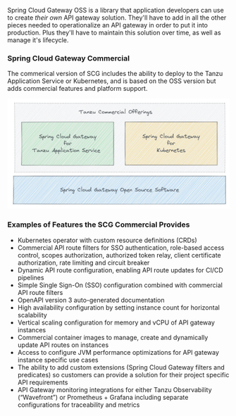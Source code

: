 Spring Cloud Gateway OSS is a library that application developers can use to create *their own* API gateway solution. They'll have to add in all the other pieces needed to operationalize an API gateway in order to put it into production. Plus they'll have to maintain this solution over time, as well as manage it's lifecycle.

### Spring Cloud Gateway Commercial

The commerical version of SCG includes the ability to deploy to the Tanzu Application Service or Kubernetes, and is based on the OSS version but adds commercial features and platform support.

![SCG commercial offerings](images/scg-comm1.jpg)

### Examples of Features the SCG Commercial Provides

* Kubernetes operator with custom resource definitions (CRDs)
* Commercial API route filters for SSO authentication, role-based access control, scopes authorization, authorized token relay, client certificate authorization, rate limiting and circuit breaker
* Dynamic API route configuration, enabling API route updates for CI/CD pipelines
* Simple Single Sign-On (SSO) configuration combined with commercial API route filters
* OpenAPI version 3 auto-generated documentation
* High availability configuration by setting instance count for horizontal scalability
* Vertical scaling configuration for memory and vCPU of API gateway instances
* Commercial container images to manage, create and dynamically update API routes on instances
* Access to configure JVM performance optimizations for API gateway instance specific use cases
* The ability to add custom extensions (Spring Cloud Gateway filters and predicates) so customers can provide a solution for their project specific API requirements
* API Gateway monitoring integrations for either Tanzu Observability (“Wavefront”) or Prometheus + Grafana including separate configurations for traceability and metrics
